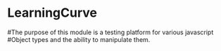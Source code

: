 # LearningCurve
#The purpose of this module is a testing platform for various javascript 
#Object types and the ability to manipulate them. 
